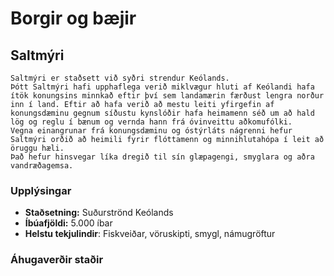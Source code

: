 # Borgir og bæjir

## Saltmýri

```
Saltmýri er staðsett við syðri strendur Keólands. 
Þótt Saltmýri hafi upphaflega verið miklvægur hluti af Keólandi hafa ítök konungsins minnkað eftir því sem landamærin færðust lengra norður inn í land. Eftir að hafa verið að mestu leiti yfirgefin af konungsdæminu gegnum síðustu kynslóðir hafa heimamenn séð um að hald lög og reglu í bænum og vernda hann frá óvinveittu aðkomufólki.
Vegna einangrunar frá konungsdæminu og óstýrláts nágrenni hefur Saltmýri orðið að heimili fyrir flóttamenn og minnihlutahópa í leit að öruggu hæli.
Það hefur hinsvegar líka dregið til sín glæpagengi, smyglara og aðra vandræðagemsa.
```

### Upplýsingar

- **Staðsetning:** Suðurströnd Keólands
- **Íbúafjöldi:** 5.000 íbar
- **Helstu tekjulindir**: Fiskveiðar, vöruskipti, smygl, námugröftur

### Áhugaverðir staðir
